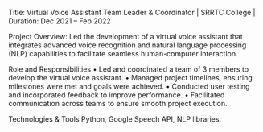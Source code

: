 Title: Virtual Voice Assistant
Team Leader & Coordinator | SRRTC College | Duration: Dec 2021 – Feb 2022

Project Overview: Led the development of a virtual voice assistant that integrates advanced voice recognition and natural language processing (NLP) capabilities to facilitate seamless human-computer interaction.

Role and Responsibilities
•	Led and coordinated a team of 3 members to develop the virtual voice assistant. 
•	Managed project timelines, ensuring milestones were met and goals were achieved. 
•	Conducted user testing and incorporated feedback to improve performance. 
•	Facilitated communication across teams to ensure smooth project execution.

Technologies & Tools
Python, Google Speech API, NLP libraries.
